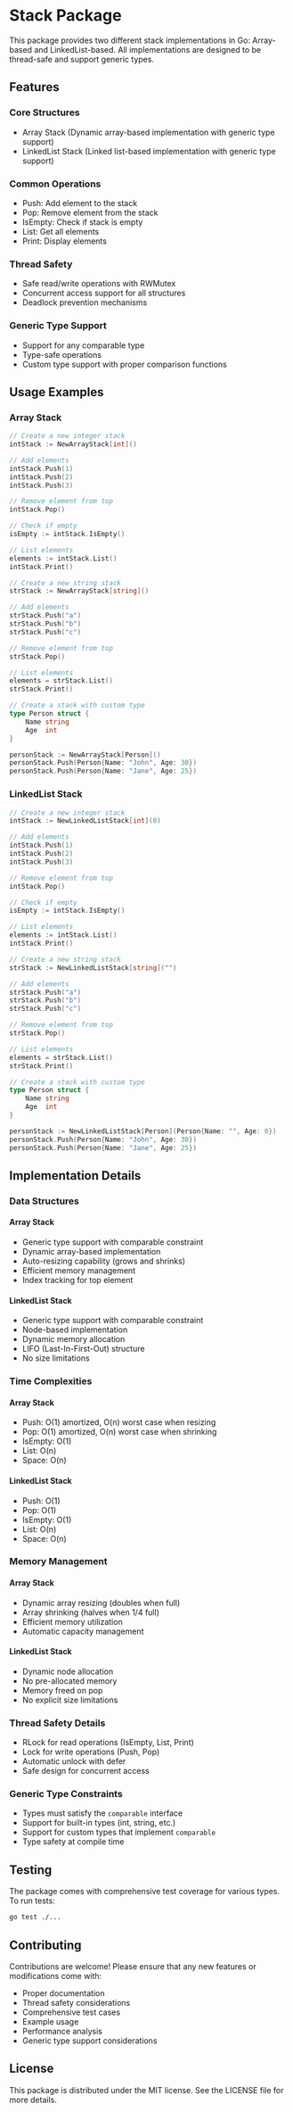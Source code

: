 # Stack Package

This package provides two different stack implementations in Go: Array-based and LinkedList-based. All implementations are designed to be thread-safe and support generic types.

## Features

### Core Structures
- Array Stack (Dynamic array-based implementation with generic type support)
- LinkedList Stack (Linked list-based implementation with generic type support)

### Common Operations
- Push: Add element to the stack
- Pop: Remove element from the stack
- IsEmpty: Check if stack is empty
- List: Get all elements
- Print: Display elements

### Thread Safety
- Safe read/write operations with RWMutex
- Concurrent access support for all structures
- Deadlock prevention mechanisms

### Generic Type Support
- Support for any comparable type
- Type-safe operations
- Custom type support with proper comparison functions

## Usage Examples

### Array Stack
```go
// Create a new integer stack
intStack := NewArrayStack[int]()

// Add elements
intStack.Push(1)
intStack.Push(2)
intStack.Push(3)

// Remove element from top
intStack.Pop()

// Check if empty
isEmpty := intStack.IsEmpty()

// List elements
elements := intStack.List()
intStack.Print()

// Create a new string stack
strStack := NewArrayStack[string]()

// Add elements
strStack.Push("a")
strStack.Push("b")
strStack.Push("c")

// Remove element from top
strStack.Pop()

// List elements
elements = strStack.List()
strStack.Print()

// Create a stack with custom type
type Person struct {
    Name string
    Age  int
}

personStack := NewArrayStack[Person]()
personStack.Push(Person{Name: "John", Age: 30})
personStack.Push(Person{Name: "Jane", Age: 25})
```

### LinkedList Stack
```go
// Create a new integer stack
intStack := NewLinkedListStack[int](0)

// Add elements
intStack.Push(1)
intStack.Push(2)
intStack.Push(3)

// Remove element from top
intStack.Pop()

// Check if empty
isEmpty := intStack.IsEmpty()

// List elements
elements := intStack.List()
intStack.Print()

// Create a new string stack
strStack := NewLinkedListStack[string]("")

// Add elements
strStack.Push("a")
strStack.Push("b")
strStack.Push("c")

// Remove element from top
strStack.Pop()

// List elements
elements = strStack.List()
strStack.Print()

// Create a stack with custom type
type Person struct {
    Name string
    Age  int
}

personStack := NewLinkedListStack[Person](Person{Name: "", Age: 0})
personStack.Push(Person{Name: "John", Age: 30})
personStack.Push(Person{Name: "Jane", Age: 25})
```

## Implementation Details

### Data Structures

#### Array Stack
- Generic type support with comparable constraint
- Dynamic array-based implementation
- Auto-resizing capability (grows and shrinks)
- Efficient memory management
- Index tracking for top element

#### LinkedList Stack
- Generic type support with comparable constraint
- Node-based implementation
- Dynamic memory allocation
- LIFO (Last-In-First-Out) structure
- No size limitations

### Time Complexities

#### Array Stack
- Push: O(1) amortized, O(n) worst case when resizing
- Pop: O(1) amortized, O(n) worst case when shrinking
- IsEmpty: O(1)
- List: O(n)
- Space: O(n)

#### LinkedList Stack
- Push: O(1)
- Pop: O(1)
- IsEmpty: O(1)
- List: O(n)
- Space: O(n)

### Memory Management

#### Array Stack
- Dynamic array resizing (doubles when full)
- Array shrinking (halves when 1/4 full)
- Efficient memory utilization
- Automatic capacity management

#### LinkedList Stack
- Dynamic node allocation
- No pre-allocated memory
- Memory freed on pop
- No explicit size limitations

### Thread Safety Details
- RLock for read operations (IsEmpty, List, Print)
- Lock for write operations (Push, Pop)
- Automatic unlock with defer
- Safe design for concurrent access

### Generic Type Constraints
- Types must satisfy the `comparable` interface
- Support for built-in types (int, string, etc.)
- Support for custom types that implement `comparable`
- Type safety at compile time

## Testing
The package comes with comprehensive test coverage for various types. To run tests:
```bash
go test ./...
```

## Contributing
Contributions are welcome! Please ensure that any new features or modifications come with:
- Proper documentation
- Thread safety considerations
- Comprehensive test cases
- Example usage
- Performance analysis
- Generic type support considerations

## License
This package is distributed under the MIT license. See the LICENSE file for more details. 